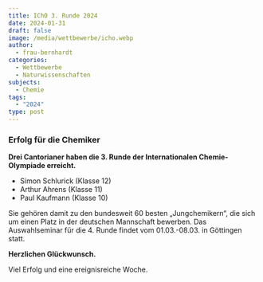```yaml
---
title: IChO 3. Runde 2024
date: 2024-01-31
draft: false
image: /media/wettbewerbe/icho.webp
author:
  - frau-bernhardt
categories:
  - Wettbewerbe
  - Naturwissenschaften
subjects:
  - Chemie
tags:
  - "2024"
type: post
---
```

### Erfolg für die Chemiker

**Drei Cantorianer haben die 3. Runde der Internationalen Chemie- Olympiade erreicht.**

- Simon Schlurick (Klasse 12)
- Arthur Ahrens (Klasse 11)
- Paul Kaufmann (Klasse 10)

Sie gehören damit zu den bundesweit 60 besten  „Jungchemikern“, die sich um einen Platz in der deutschen Mannschaft bewerben. Das Auswahlseminar für die 4. Runde findet vom 01.03.-08.03. in Göttingen statt.

**Herzlichen Glückwunsch.**

Viel Erfolg und eine ereignisreiche Woche.




